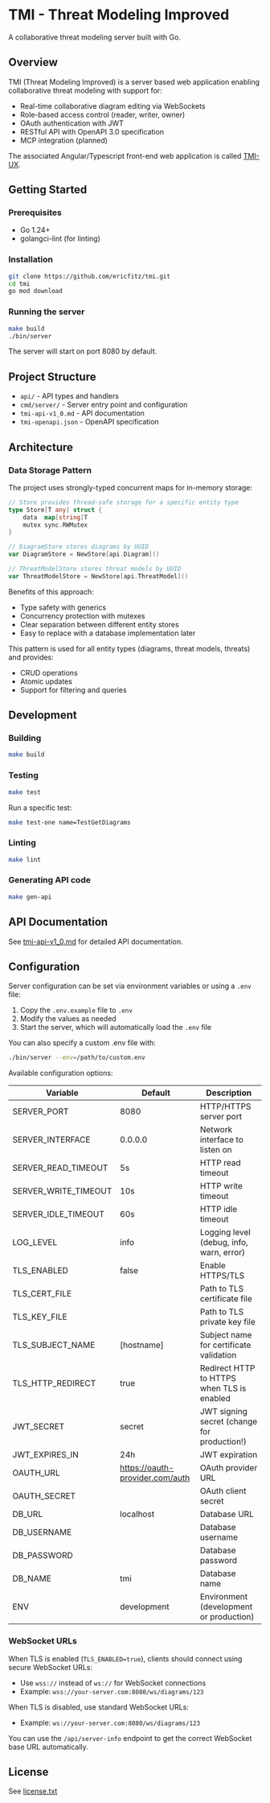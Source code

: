 # TMI - Threat Modeling Improved

A collaborative threat modeling server built with Go.

## Overview

TMI (Threat Modeling Improved) is a server based web application enabling collaborative threat modeling with support for:

- Real-time collaborative diagram editing via WebSockets
- Role-based access control (reader, writer, owner)
- OAuth authentication with JWT
- RESTful API with OpenAPI 3.0 specification
- MCP integration (planned)

The associated Angular/Typescript front-end web application is called [TMI-UX](https://github.com/ericfitz/tmi-ux).

## Getting Started

### Prerequisites

- Go 1.24+
- golangci-lint (for linting)

### Installation

```bash
git clone https://github.com/ericfitz/tmi.git
cd tmi
go mod download
```

### Running the server

```bash
make build
./bin/server
```

The server will start on port 8080 by default.

## Project Structure

- `api/` - API types and handlers
- `cmd/server/` - Server entry point and configuration
- `tmi-api-v1_0.md` - API documentation
- `tmi-openapi.json` - OpenAPI specification

## Architecture

### Data Storage Pattern

The project uses strongly-typed concurrent maps for in-memory storage:

```go
// Store provides thread-safe storage for a specific entity type
type Store[T any] struct {
    data  map[string]T
    mutex sync.RWMutex
}

// DiagramStore stores diagrams by UUID
var DiagramStore = NewStore[api.Diagram]()

// ThreatModelStore stores threat models by UUID
var ThreatModelStore = NewStore[api.ThreatModel]()
```

Benefits of this approach:

- Type safety with generics
- Concurrency protection with mutexes
- Clear separation between different entity stores
- Easy to replace with a database implementation later

This pattern is used for all entity types (diagrams, threat models, threats) and provides:

- CRUD operations
- Atomic updates
- Support for filtering and queries

## Development

### Building

```bash
make build
```

### Testing

```bash
make test
```

Run a specific test:

```bash
make test-one name=TestGetDiagrams
```

### Linting

```bash
make lint
```

### Generating API code

```bash
make gen-api
```

## API Documentation

See [tmi-api-v1_0.md](tmi-api-v1_0.md) for detailed API documentation.

## Configuration

Server configuration can be set via environment variables or using a `.env` file:

1. Copy the `.env.example` file to `.env`
2. Modify the values as needed
3. Start the server, which will automatically load the `.env` file

You can also specify a custom .env file with:

```bash
./bin/server --env=/path/to/custom.env
```

Available configuration options:

| Variable             | Default                         | Description                                 |
| -------------------- | ------------------------------- | ------------------------------------------- |
| SERVER_PORT          | 8080                            | HTTP/HTTPS server port                      |
| SERVER_INTERFACE     | 0.0.0.0                         | Network interface to listen on              |
| SERVER_READ_TIMEOUT  | 5s                              | HTTP read timeout                           |
| SERVER_WRITE_TIMEOUT | 10s                             | HTTP write timeout                          |
| SERVER_IDLE_TIMEOUT  | 60s                             | HTTP idle timeout                           |
| LOG_LEVEL            | info                            | Logging level (debug, info, warn, error)    |
| TLS_ENABLED          | false                           | Enable HTTPS/TLS                            |
| TLS_CERT_FILE        |                                 | Path to TLS certificate file                |
| TLS_KEY_FILE         |                                 | Path to TLS private key file                |
| TLS_SUBJECT_NAME     | [hostname]                      | Subject name for certificate validation     |
| TLS_HTTP_REDIRECT    | true                            | Redirect HTTP to HTTPS when TLS is enabled  |
| JWT_SECRET           | secret                          | JWT signing secret (change for production!) |
| JWT_EXPIRES_IN       | 24h                             | JWT expiration                              |
| OAUTH_URL            | https://oauth-provider.com/auth | OAuth provider URL                          |
| OAUTH_SECRET         |                                 | OAuth client secret                         |
| DB_URL               | localhost                       | Database URL                                |
| DB_USERNAME          |                                 | Database username                           |
| DB_PASSWORD          |                                 | Database password                           |
| DB_NAME              | tmi                             | Database name                               |
| ENV                  | development                     | Environment (development or production)     |

### WebSocket URLs

When TLS is enabled (`TLS_ENABLED=true`), clients should connect using secure WebSocket URLs:

- Use `wss://` instead of `ws://` for WebSocket connections
- Example: `wss://your-server.com:8080/ws/diagrams/123`

When TLS is disabled, use standard WebSocket URLs:

- Example: `ws://your-server.com:8080/ws/diagrams/123`

You can use the `/api/server-info` endpoint to get the correct WebSocket base URL automatically.

## License

See [license.txt](license.txt)
